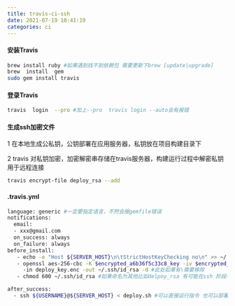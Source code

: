 ```yaml
---
title: travis-ci-ssh
date: 2021-07-19 10:41:19
categories: ci
---
```




#### 安装Travis 

```bash
brew install ruby #如果遇到找不到依赖包 需要更新下brew [update|upgrade]
brew  install  gem
sudo gem install travis
```

#### 登录Travis

```bash
travis  login  --pro #加上--pro  travis login --auto会有报错
```

#### 生成ssh加密文件

1 在本地生成公私钥，公钥部署在应用服务器，私钥放在项目构建目录下

2 travis 对私钥加密，加密解密串存储在travis服务器，构建运行过程中解密私钥用于远程连接

```bash
travis encrypt-file deploy_rsa --add
```

#### .travis.yml

```bash
language: generic #一定要指定语言，不然会报gemfile错误
notifications:
  email:
  - xxx@gmail.com
  on_success: always
  on_failure: always
before_install:
   - echo -e "Host ${SERVER_HOST}\n\tStrictHostKeyChecking no\n" >> ~/.ssh/config #取消认证确认交互逻辑 addons:ssh-known-hosts 测试无效
   - openssl aes-256-cbc -K $encrypted_a6b36f5c33c8_key -iv $encrypted_a6b36f5c33c8_iv
     -in deploy_key.enc -out ~/.ssh/id_rsa -d #此处如果有\需要移除
   - chmod 600 ~/.ssh/id_rsa #如果命名为其他比如delpoy_rsa 有可能在ssh 阶段不会自动尝试该秘钥

after_success:
  - ssh ${USERNAME}@${SERVER_HOST} < deploy.sh #可以直接运行指令 也可以部署命令写入文件直接读取，通常就是进入项目目录Git pull
```

